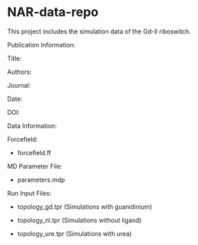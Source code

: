 # NAR-data-repo

This project includes the simulation data of the Gd-II riboswitch.

Publication Information:

Title:

Authors:

Journal:

Date:

DOI:



Data Information:

Forcefield: 
- forcefield.ff

MD Parameter File: 
- parameters.mdp

Run Input Files: 
- topology_gd.tpr (Simulations with guanidinium)

- topology_nl.tpr (Simulations without ligand)

- topology_ure.tpr (Simulations with urea)

